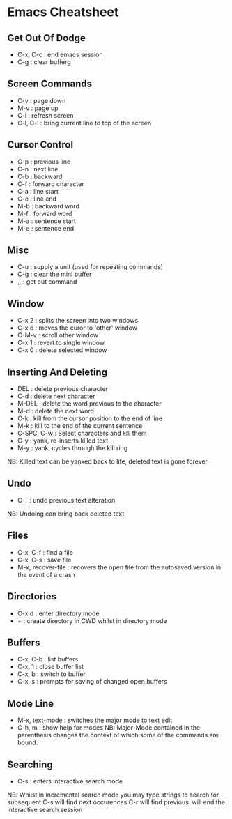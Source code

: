 
# Emacs Cheatsheet 

## Get Out Of Dodge
* C-x, C-c : end emacs session
* C-g : clear bufferg

## Screen Commands
* C-v : page down
* M-v : page up
* C-l : refresh screen
* C-l, C-l : bring current line to top of the screen

## Cursor Control
* C-p : previous line
* C-n : next line
* C-b : backward
* C-f : forward character
* C-a : line start
* C-e : line end
* M-b : backward word
* M-f : forward word
* M-a : sentence start
* M-e : sentence end

## Misc
* C-u : supply a unit (used for repeating commands)
* C-g : clear the mini buffer
* <ESC>,<ESC>,<ESC> : get out command

## Window
* C-x 2 : splits the screen into two windows
* C-x o : moves the curor to 'other' window
* C-M-v : scroll other window
* C-x 1 : revert to single window
* C-x 0 : delete selected window

## Inserting And Deleting
* DEL : delete previous character
* C-d : delete next character
* M-DEL : delete the word previous to the character
* M-d : delete the next word
* C-k : kill from the cursor position to the end of line
* M-k : kill to the end of the current sentence
* C-SPC, C-w : Select characters and kill them
* C-y : yank, re-inserts killed text
* M-y : yank, cycles through the kill ring

NB: Killed text can be yanked back to life, deleted text is gone forever


## Undo
* C-_ : undo previous text alteration

NB: Undoing can bring back deleted text

## Files
* C-x, C-f : find a file
* C-x, C-s : save file
* M-x, recover-file : recovers the open file from the autosaved version in the event of a crash

## Directories
* C-x d : enter directory mode
* \+ : create directory in CWD  whilst in directory mode

## Buffers
* C-x, C-b : list buffers
* C-x, 1 : close buffer list
* C-x, b : switch to buffer
* C-x, s : prompts for saving of changed open buffers

 
## Mode Line
* M-x, text-mode : switches the major mode to text edit 
* C-h, m : show help for modes
NB: Major-Mode contained in the parenthesis changes the context of which some of the commands are bound.

## Searching
* C-s : enters interactive search mode

NB: Whilst in incremental search mode you may type strings to search for, subsequent C-s will find next occurences C-r will find previous. <Return> will end the interactive search session

